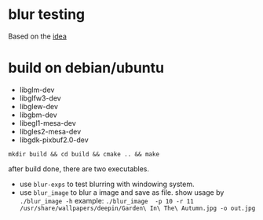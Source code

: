 blur testing
===

Based on the [idea](http://rastergrid.com/blog/2010/09/efficient-gaussian-blur-with-linear-sampling/)

build on debian/ubuntu
===
+ libglm-dev
+ libglfw3-dev
+ libglew-dev
+ libgbm-dev
+ libegl1-mesa-dev
+ libgles2-mesa-dev
+ libgdk-pixbuf2.0-dev

`mkdir build && cd build && cmake .. && make`

after build done, there are two executables. 
- use `blur-exps` to test blurring with windowing system. 
- use `blur_image` to blur a image and save as file. show usage by `./blur_image -h` 
  example: `./blur_image  -p 10 -r 11 /usr/share/wallpapers/deepin/Garden\ In\ The\ Autumn.jpg -o out.jpg `
